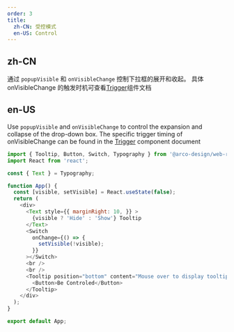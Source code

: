 ```yaml
---
order: 3
title: 
  zh-CN: 受控模式
  en-US: Control
---
```


## zh-CN

通过 `popupVisible` 和 `onVisibleChange` 控制下拉框的展开和收起。
具体 onVisibleChange 的触发时机可查看[Trigger](/react/components/trigger#受控用法)组件文档

## en-US

Use `popupVisible` and `onVisibleChange` to control the expansion and collapse of the drop-down box.
The specific trigger timing of onVisibleChange can be found in the [Trigger](/react/components/trigger#controlled-usage) component document

```js
import { Tooltip, Button, Switch, Typography } from '@arco-design/web-react';
import React from 'react';

const { Text } = Typography;

function App() {
  const [visible, setVisible] = React.useState(false);
  return (
    <div>
      <Text style={{ marginRight: 10, }} >
        {visible ? 'Hide' : 'Show'} Tooltip
      </Text>
      <Switch
        onChange={() => {
          setVisible(!visible);
        }}
      ></Switch>
      <br />
      <br />
      <Tooltip position="bottom" content="Mouse over to display tooltip" popupVisible={visible}>
        <Button>Be Controled</Button>
      </Tooltip>
    </div>
  );
}

export default App;
```

